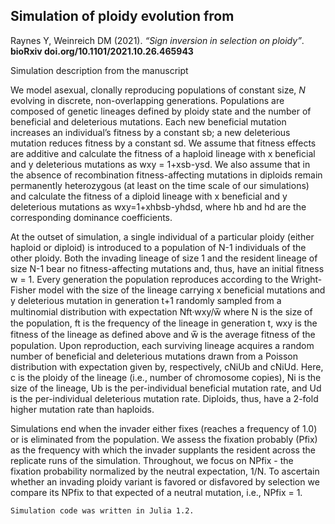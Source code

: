 ## Simulation of ploidy evolution from 
Raynes Y, Weinreich DM (2021). *“Sign inversion in selection on ploidy”*. **bioRxiv doi.org/10.1101/2021.10.26.465943**

Simulation description from the manuscript

We model asexual, clonally reproducing populations of constant size, *N* evolving in discrete, non-overlapping generations. Populations are composed of genetic lineages defined by ploidy state and the number of beneficial and deleterious mutations. Each new beneficial mutation increases an individual’s fitness by a constant sb; a new deleterious mutation reduces fitness by a constant sd. We assume that fitness effects are additive and calculate the fitness of a haploid lineage with x beneficial and y deleterious mutations as wxy = 1+xsb-ysd. We also assume that in the absence of recombination fitness-affecting mutations in diploids remain permanently heterozygous (at least on the time scale of our simulations) and calculate the fitness of a diploid lineage with x beneficial and y deleterious mutations as wxy=1+xhbsb-yhdsd, where hb and hd are the corresponding dominance coefficients.

At the outset of simulation, a single individual of a particular ploidy (either haploid or diploid) is introduced to a population of N-1 individuals of the other ploidy. Both the invading lineage of size 1 and the resident lineage of size N-1 bear no fitness-affecting mutations and, thus, have an initial fitness w = 1. Every generation the population reproduces according to the Wright-Fisher model with the size of the lineage carrying x beneficial mutations and y deleterious mutation in generation t+1 randomly sampled from a multinomial distribution with expectation Nft·wxy/w̅ where N is the size of the population, ft is the frequency of the lineage in generation t, wxy is the fitness of the lineage as defined above and w̅ is the average fitness of the population. Upon reproduction, each surviving lineage acquires a random number of beneficial and deleterious mutations drawn from a Poisson distribution with expectation given by, respectively, cNiUb and cNiUd. Here, c is the ploidy of the lineage (i.e., number of chromosome copies), Ni is the size of the lineage, Ub is the per-individual beneficial mutation rate, and Ud is the per-individual deleterious mutation rate. Diploids, thus, have a 2-fold higher mutation rate than haploids. 
 
Simulations end when the invader either fixes (reaches a frequency of 1.0) or is eliminated from the population. We assess the fixation probably (Pfix) as the frequency with which the invader supplants the resident across the replicate runs of the simulation. Throughout, we focus on NPfix - the fixation probability normalized by the neutral expectation, 1/N. To ascertain whether an invading ploidy variant is favored or disfavored by selection we compare its NPfix to that expected of a neutral mutation, i.e., NPfix = 1.

	Simulation code was written in Julia 1.2.
